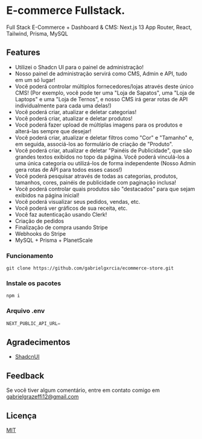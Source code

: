 # E-commerce Fullstack.

Full Stack E-Commerce + Dashboard & CMS: Next.js 13 App Router, React, Tailwind, Prisma, MySQL

## Features

- Utilizei o Shadcn UI para o painel de administração!
- Nosso painel de administração servirá como CMS, Admin e API, tudo em um só lugar!
- Você poderá controlar múltiplos fornecedores/lojas através deste único CMS! (Por exemplo, você pode ter uma "Loja de Sapatos", uma "Loja de Laptops" e uma "Loja de Ternos", e nosso CMS irá gerar rotas de API individualmente para cada uma delas!)
- Você poderá criar, atualizar e deletar categorias!
- Você poderá criar, atualizar e deletar produtos!
- Você poderá fazer upload de múltiplas imagens para os produtos e alterá-las sempre que desejar!
- Você poderá criar, atualizar e deletar filtros como "Cor" e "Tamanho" e, em seguida, associá-los ao formulário de criação de "Produto".
- Você poderá criar, atualizar e deletar "Painéis de Publicidade", que são grandes textos exibidos no topo da página. Você poderá vinculá-los a uma única categoria ou utilizá-los de forma independente (Nosso Admin gera rotas de API para todos esses casos!)
- Você poderá pesquisar através de todas as categorias, produtos, tamanhos, cores, painéis de publicidade com paginação inclusa!
- Você poderá controlar quais produtos são "destacados" para que sejam exibidos na página inicial!
- Você poderá visualizar seus pedidos, vendas, etc.
- Você poderá ver gráficos de sua receita, etc.
- Você faz autenticação usando Clerk!
- Criação de pedidos
- Finalização de compra usando Stripe
- Webhooks do Stripe
- MySQL + Prisma + PlanetScale

### Funcionamento

```shell
git clone https://github.com/gabrielgxrcia/ecommerce-store.git
```

### Instale os pacotes

```shell
npm i
```

### Arquivo .env

```js
NEXT_PUBLIC_API_URL=
```

## Agradecimentos

- [ShadcnUI](https://ui.shadcn.com/)

## Feedback

Se você tiver algum comentário, entre em contato comigo em gabrielgrazeffi12@gmail.com

## Licença

[MIT](https://choosealicense.com/licenses/mit/)
